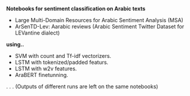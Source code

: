 **Notebooks for sentiment classification on Arabic texts**
* Large Multi-Domain Resources for Arabic Sentiment Analysis (MSA)
* ArSenTD-Lev: Aarabic reviews (Arabic Sentiment Twitter Dataset for LEVantine dialect)

**using..**
* SVM with count and Tf-idf vectorizers.
* LSTM with tokenized/padded featurs.
* LSTM with w2v features.
* AraBERT finetunning.


.
.
.
(Outputs of different runs are left on the same notebooks)
